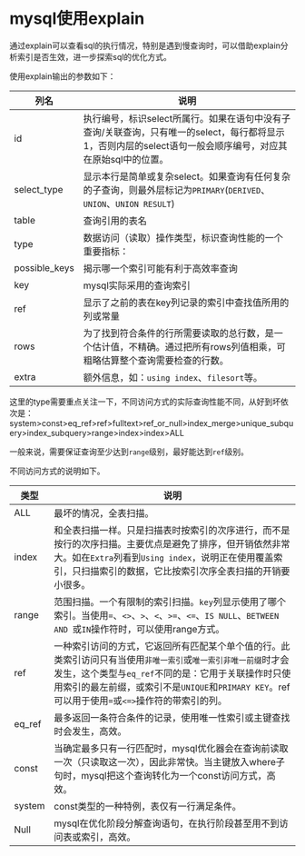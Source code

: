 # mysql使用explain

通过explain可以查看sql的执行情况，特别是遇到慢查询时，可以借助explain分析索引是否生效，进一步探索sql的优化方式。

使用explain输出的参数如下：

| 列名          | 说明                                                         |
| ------------- | ------------------------------------------------------------ |
| id            | 执行编号，标识select所属行。如果在语句中没有子查询/关联查询，只有唯一的select，每行都将显示1，否则内层的select语句一般会顺序编号，对应其在原始sql中的位置。 |
| select_type   | 显示本行是简单或复杂select。如果查询有任何复杂的子查询，则最外层标记为`PRIMARY`(`DERIVED`、`UNION`、`UNION RESULT`) |
| table         | 查询引用的表名                                               |
| type          | 数据访问（读取）操作类型，标识查询性能的一个重要指标：       |
| possible_keys | 揭示哪一个索引可能有利于高效率查询                           |
| key           | mysql实际采用的查询索引                                      |
| ref           | 显示了之前的表在key列记录的索引中查找值所用的列或常量        |
| rows          | 为了找到符合条件的行所需要读取的总行数，是一个估计值，不精确。通过把所有rows列值相乘，可粗略估算整个查询需要检查的行数。 |
| extra         | 额外信息，如：`using index`、`filesort`等。                  |

这里的type需要重点关注一下，不同访问方式的实际查询性能不同，从好到坏依次是：system>const>eq_ref>ref>fulltext>ref_or_null>index_merge>unique_subquery>index_subquery>range>index>index>ALL

一般来说，需要保证查询至少达到`range`级别，最好能达到`ref`级别。

不同访问方式的说明如下。

| 类型   | 说明                                                         |
| ------ | ------------------------------------------------------------ |
| ALL    | 最坏的情况，全表扫描。                                       |
| index  | 和全表扫描一样。只是扫描表时按索引的次序进行，而不是按行的次序扫描。主要优点是避免了排序，但开销依然非常大。如在`Extra`列看到`Using index`，说明正在使用覆盖索引，只扫描索引的数据，它比按索引次序全表扫描的开销要小很多。 |
| range  | 范围扫描。一个有限制的索引扫描。`key`列显示使用了哪个索引。当使用`=`、`<>`、`>`、`<`、`>=`、`<=`、`IS NULL`、`BETWEEN AND `或`IN`操作符时，可以使用range方式。 |
| ref    | 一种索引访问的方式，它返回所有匹配某个单个值的行。此类索引访问只有当使用`非唯一索引`或`唯一索引非唯一前缀`时才会发生，这个类型与`eq_ref`不同的是：它用于关联操作时只使用索引的最左前缀，或索引不是`UNIQUE`和`PRIMARY KEY`。ref可以用于使用`=`或`<=>`操作符的带索引的列。 |
| eq_ref | 最多返回一条符合条件的记录，使用唯一性索引或主键查找时会发生，高效。 |
| const  | 当确定最多只有一行匹配时，mysql优化器会在查询前读取一次（只读取这一次），因此非常快。当主键放入where子句时，mysql把这个查询转化为一个const访问方式，高效。 |
| system | const类型的一种特例，表仅有一行满足条件。                    |
| Null   | mysql在优化阶段分解查询语句，在执行阶段甚至用不到访问表或索引，高效。 |

